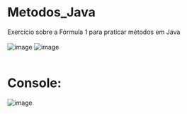 # Metodos_Java
Exercício sobre a Fórmula 1 para praticar métodos em Java
<br>
<br>
![image](https://github.com/guiKD/Metodos_Java/assets/125158583/21bba328-1cb9-4ca6-9407-24ead0282f55)
![image](https://github.com/guiKD/Metodos_Java/assets/125158583/a26ee3f3-6c97-4f93-9b1d-d9fd98b6b175)
<br>
<br>
# Console:
![image](https://github.com/guiKD/Metodos_Java/assets/125158583/53946d3a-036e-4076-bf6d-f3a1e8d9a252)

